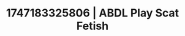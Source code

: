 ---
categories:
- Erotic photography
- Demure
- Unspoken desires
- Softcore vibes
- Cheerleader roleplay
image: /assets/images/1747183325806.webp
layout: post
seo:
  description: Featured content with sensual Scat Fetish, ABDL Play. HD images available.
  keywords: Scat Fetish, ABDL Play
  og_image: /assets/images/1747183325806.webp
  schema_type: VisualArtwork
tags:
- '#1747183325806'
- ABDL Play
- Scat Fetish
title: 1747183325806 | ABDL Play Scat Fetish
---